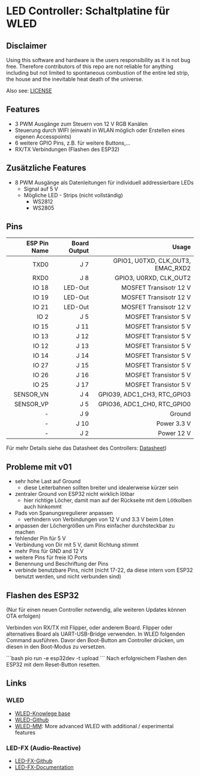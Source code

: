 # LED Controller: Schaltplatine für WLED

## Disclaimer

Using this software and hardware is the users responsibility as it is not bug free.
Therefore contributors of this repo are not reliable for anything
including but not limited to spontaneous combustion of the entire led strip, the house and the inevitable heat death of the universe.

Also see: [LICENSE](./LICENSE)

## Features

- 3 PWM Ausgänge zum Steuern von 12 V RGB Kanälen
- Steuerung durch WIFI (einwahl in WLAN möglich oder Erstellen eines eigenen Accesspoints)
- 6 weitere GPIO Pins, z.B. für weitere Buttons,…
- RX/TX Verbindungen (Flashen des ESP32)

## Zusätzliche Features

- 8 PWM Ausgänge als Datenleitungen für individuell addressierbare LEDs
  - Signal auf 5 V
  - Mögliche LED - Strips (nicht vollständig)
    - WS2812
    - WS2805

## Pins

| ESP Pin Name | Board Output | Usage |
| ---------------:| ---------------:| ---------------:|
| TXD0 | J  7 | GPIO1, U0TXD, CLK_OUT3, EMAC_RXD2 |
| RXD0 | J  8 | GPIO3, U0RXD, CLK_OUT2 |
| IO 18 | LED-Out | MOSFET Transisotr 12 V |
| IO 19 | LED-Out | MOSFET Transisotr 12 V |
| IO 21 | LED-Out | MOSFET Transisotr 12 V |
| IO  2 | J  5 | MOSFET Transistor  5 V |
| IO 15 | J 11 | MOSFET Transistor  5 V |
| IO 13 | J 12 | MOSFET Transistor  5 V |
| IO 12 | J 13 | MOSFET Transistor  5 V |
| IO 14 | J 14 | MOSFET Transistor  5 V |
| IO 27 | J 15 | MOSFET Transistor  5 V |
| IO 26 | J 16 | MOSFET Transistor  5 V |
| IO 25 | J 17 | MOSFET Transistor  5 V |
| SENSOR_VN | J 4 | GPIO39, ADC1_CH3, RTC_GPIO3 |
| SENSOR_VP | J 5 | GPIO36, ADC1_CH0, RTC_GPIO0 |
| - | J  9 | Ground |
|  - | J 10 | Power 3.3 V |
|  - | J  2| Power  12 V |

Für mehr Details siehe das Datasheet des Controllers: [Datasheet](./Datasheets/ESP32/esp32-wroom-32_datasheet_en.pdf))

## Probleme mit v01

- sehr hohe Last auf Ground
  - diese Leiterbahnen sollten breiter und idealerweise kürzer sein
- zentraler Ground von ESP32 nicht wirklich lötbar
  - hier richtige Löcher, damit man auf der Rückseite mit dem Lötkolben auch hinkommt
- Pads von Spanungsregulierer anpassen
  - verhindern von Verbindungen von 12 V und 3.3 V beim Löten
- anpassen der Löchergrößen um Pins einfacher durchsteckbar zu machen
- fehlender Pin für 5 V
- Verbindung von Dir mit 5 V, damit Richtung stimmt
- mehr Pins für GND and 12 V
- weitere Pins für freie IO Ports
- Benennung und Beschriftung der Pins
- verbinde benutzbare Pins, nicht (nicht 17-22, da diese intern vom ESP32 benutzt werden, und nicht verbunden sind)

## Flashen des ESP32

(Nur für einen neuen Controller notwendig, alle weiteren Updates können OTA erfolgen)

Verbinden von RX/TX mit Flipper, oder anderem Board.
Flipper oder alternatives Board als UART-USB-Bridge verwenden.
In WLED folgenden Command ausführen.
Davor den Boot-Button am Controller drücken,
um diesen in den Boot-Modus zu versetzen.

´´´bash
pio run -e esp32dev -t upload
´´´
Nach erfolgreichem Flashen den ESP32 mit dem Reset-Button resetten.

## Links

### WLED

- [WLED-Knowlege base](https://kno.wled.ge)
- [WLED-Github](https://github.com/WLED/WLED)
- [WLED-MM](https://github.com/MoonModules/WLED-MM): More advanced WLED with additional / experimental features

### LED-FX (Audio-Reactive)

- [LED-FX-Github](https://github.com/LedFx/LedFx)
- [LED-FX-Documentation](https://docs.ledfx.app/en/latest/installing.html)

